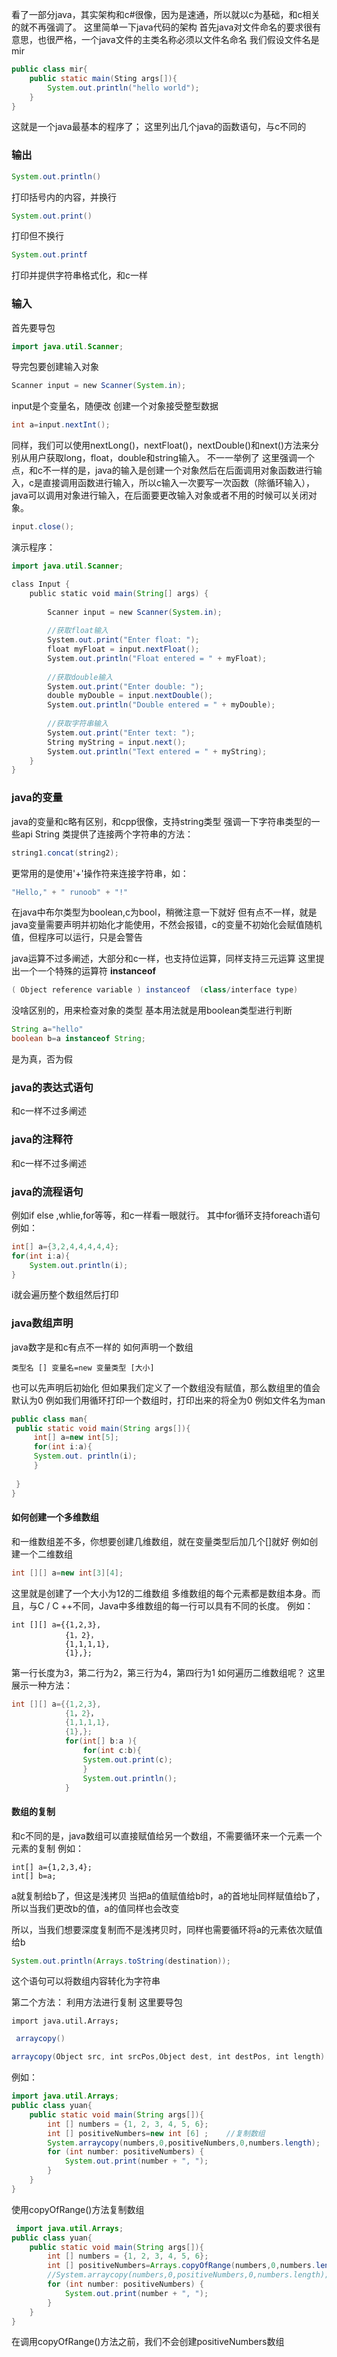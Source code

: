 看了一部分java，其实架构和c#很像，因为是速通，所以就以c为基础，和c相关的就不再强调了。
这里简单一下java代码的架构
首先java对文件命名的要求很有意思，也很严格，一个java文件的主类名称必须以文件名命名
我们假设文件名是mir
```java
public class mir{
	public static main(Sting args[]){
		System.out.println("hello world");
	}
}
```
这就是一个java最基本的程序了；
这里列出几个java的函数语句，与c不同的
### 输出
```java
System.out.println()
```
打印括号内的内容，并换行
```java
System.out.print()
```
打印但不换行
```java
System.out.printf
```
打印并提供字符串格式化，和c一样
### 输入
首先要导包
```java
import java.util.Scanner;
```
导完包要创建输入对象
```java
Scanner input = new Scanner(System.in);
```
input是个变量名，随便改
创建一个对象接受整型数据
```java
int a=input.nextInt();
```
同样，我们可以使用nextLong()，nextFloat()，nextDouble()和next()方法来分别从用户获取long，float，double和string输入。
不一一举例了
这里强调一个点，和c不一样的是，java的输入是创建一个对象然后在后面调用对象函数进行输入，c是直接调用函数进行输入，所以c输入一次要写一次函数（除循环输入），java可以调用对象进行输入，在后面要更改输入对象或者不用的时候可以关闭对象。
```java
input.close();
```

演示程序：
```java
import java.util.Scanner;

class Input {
    public static void main(String[] args) {
    	
        Scanner input = new Scanner(System.in);
    	
        //获取float输入
        System.out.print("Enter float: ");
        float myFloat = input.nextFloat();
        System.out.println("Float entered = " + myFloat);
    	
        //获取double输入
        System.out.print("Enter double: ");
        double myDouble = input.nextDouble();
        System.out.println("Double entered = " + myDouble);
    	
        //获取字符串输入
        System.out.print("Enter text: ");
        String myString = input.next();
        System.out.println("Text entered = " + myString);
    }
}
```

### java的变量
java的变量和c略有区别，和cpp很像，支持string类型
强调一下字符串类型的一些api
String 类提供了连接两个字符串的方法：
```java
string1.concat(string2);
```
更常用的是使用'+'操作符来连接字符串，如：
```java
"Hello," + " runoob" + "!"
```
在java中布尔类型为boolean,c为bool，稍微注意一下就好
但有点不一样，就是java变量需要声明并初始化才能使用，不然会报错，c的变量不初始化会赋值随机值，但程序可以运行，只是会警告

java运算不过多阐述，大部分和c一样，也支持位运算，同样支持三元运算
这里提出一个一个特殊的运算符
**instanceof**
```java
( Object reference variable ) instanceof  (class/interface type)
```
没啥区别的，用来检查对象的类型
基本用法就是用boolean类型进行判断
```java
String a="hello"
boolean b=a instanceof String;

```
是为真，否为假

### java的表达式语句
和c一样不过多阐述

### java的注释符
和c一样不过多阐述

### java的流程语句
例如if else ,whlie,for等等，和c一样看一眼就行。
其中for循环支持foreach语句
例如：
```java
int[] a={3,2,4,4,4,4,4};
for(int i:a){
	System.out.println(i);
}
```
i就会遍历整个数组然后打印

### java数组声明
java数字是和c有点不一样的
如何声明一个数组

```
类型名 [] 变量名=new 变量类型 [大小]
```
也可以先声明后初始化
但如果我们定义了一个数组没有赋值，那么数组里的值会默认为0
例如我们用循环打印一个数组时，打印出来的将全为0
例如文件名为man
```java
public class man{
 public static void main(String args[]){
	 int[] a=new int[5];
	 for(int i:a){
	 System.out. println(i);
	 }
 
 }
}
```

#### 如何创建一个多维数组
和一维数组差不多，你想要创建几维数组，就在变量类型后加几个[]就好
例如创建一个二维数组
```java
int [][] a=new int[3][4];
```
这里就是创建了一个大小为12的二维数组
多维数组的每个元素都是数组本身。而且，与C / C ++不同，Java中多维数组的每一行可以具有不同的长度。
例如：
```
int [][] a={{1,2,3},
			{1，2}，
			{1,1,1,1},
			{1},};
```
第一行长度为3，第二行为2，第三行为4，第四行为1
如何遍历二维数组呢？
这里展示一种方法：
```java
int [][] a={{1,2,3},
			{1，2}，
			{1,1,1,1},
			{1},};
			for(int[] b:a ){
				for(int c:b){
				System.out.print(c);
				}
				System.out.println();
			}
 ```

#### 数组的复制
和c不同的是，java数组可以直接赋值给另一个数组，不需要循环来一个元素一个元素的复制
例如：
```
int[] a={1,2,3,4};
int[] b=a;
```
a就复制给b了，但这是浅拷贝
当把a的值赋值给b时，a的首地址同样赋值给b了，所以当我们更改b的值，a的值同样也会改变

所以，当我们想要深度复制而不是浅拷贝时，同样也需要循环将a的元素依次赋值给b
```java
System.out.println(Arrays.toString(destination));
```
这个语句可以将数组内容转化为字符串

第二个方法：
利用方法进行复制
这里要导包
```
import java.util.Arrays;
```
```java
 arraycopy()
```
```java
arraycopy(Object src, int srcPos,Object dest, int destPos, int length)
```
例如：
```java
import java.util.Arrays;  
public class yuan{  
    public static void main(String args[]){  
        int [] numbers = {1, 2, 3, 4, 5, 6};  
        int [] positiveNumbers=new int [6] ;    //复制数组  
        System.arraycopy(numbers,0,positiveNumbers,0,numbers.length);  
        for (int number: positiveNumbers) {  
            System.out.print(number + ", ");  
        }  
    }  
}
```
 
 使用copyOfRange()方法复制数组
```java
 import java.util.Arrays;  
public class yuan{  
    public static void main(String args[]){  
        int [] numbers = {1, 2, 3, 4, 5, 6};  
        int [] positiveNumbers=Arrays.copyOfRange(numbers,0,numbers.length) ;    //复制数组  
        //System.arraycopy(numbers,0,positiveNumbers,0,numbers.length);  
        for (int number: positiveNumbers) {  
            System.out.print(number + ", ");  
        }  
    }  
}
```
在调用copyOfRange()方法之前，我们不会创建positiveNumbers数组